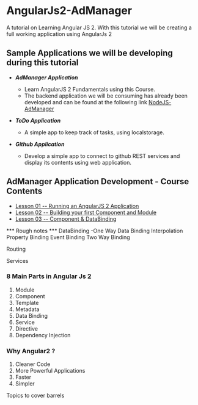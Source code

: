 # AngularJs2-AdManager
A tutorial on Learning Angular JS 2. With this tutorial we will be creating a full working application using AngularJs 2

## Sample Applications we will be developing during this tutorial
- _**AdManager Application**_
   - Learn AngularJS 2 Fundamentals using this Course.
   - The backend application we will be consuming has already been developed and can be found at the following link 
   [NodeJS-AdManager](https://github.com/costaivo/NodeJS-AdManager)

- _**ToDo Application**_
    - A simple app to keep track of tasks, using localstorage. 

- _**Github  Application**_ 
    - Develop a simple app to connect to github REST services and display its contents using web application.



## AdManager Application Development - Course Contents
- [Lesson 01 -- Running an AngularJS 2 Application](https://github.com/costaivo/AngularJs2-AdManager/tree/Dev/01_QuickStart)
- [Lesson 02 -- Building your first Component and Module](https://github.com/costaivo/AngularJs2-AdManager/tree/Dev/02_AdManager/02_Lesson/Start)
- [Lesson 03 -- Component & DataBinding](https://github.com/costaivo/AngularJs2-AdManager/tree/Dev/02_AdManager/03_Lesson/Start)


*** Rough notes *** 
DataBinding
-One Way Data Binding
Interpolation 
Property Binding
Event Binding
Two Way Binding

Routing

Services


### 8 Main Parts in Angular Js 2 

1. Module
2. Component
3. Template
4. Metadata
5. Data Binding
6. Service
7. Directive 
8. Dependency Injection


### Why Angular2 ?
1. Cleaner Code
2. More Powerful Applications
3. Faster 
4. Simpler



Topics to cover
barrels